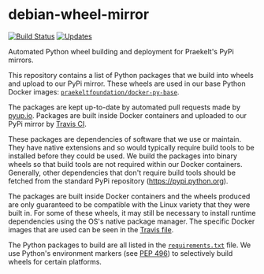 # debian-wheel-mirror

[![Build Status](https://travis-ci.org/praekeltfoundation/debian-wheel-mirror.svg?branch=develop)](https://travis-ci.org/praekeltfoundation/debian-wheel-mirror)
[![Updates](https://pyup.io/repos/github/praekeltfoundation/debian-wheel-mirror/shield.svg)](https://pyup.io/repos/github/praekeltfoundation/debian-wheel-mirror/)

Automated Python wheel building and deployment for Praekelt's PyPi mirrors.

This repository contains a list of Python packages that we build into wheels and upload to our PyPi mirror. These wheels are used in our base Python Docker images:  [`praekeltfoundation/docker-py-base`](https://github.com/praekeltfoundation/docker-py-base).

The packages are kept up-to-date by automated pull requests made by [pyup.io](https://pyup.io/repos/github/praekeltfoundation/debian-wheel-mirror/). Packages are built inside Docker containers and uploaded to our PyPi mirror by [Travis CI](https://travis-ci.org/praekeltfoundation/debian-wheel-mirror).

These packages are dependencies of software that we use or maintain. They have native extensions and so would typically require build tools to be installed before they could be used. We build the packages into binary wheels so that build tools are not required within our Docker containers. Generally, other dependencies that don't require build tools should be fetched from the standard PyPi repository (https://pypi.python.org).

The packages are built inside Docker containers and the wheels produced are only guaranteed to be compatible with the Linux variety that they were built in. For some of these wheels, it may still be necessary to install runtime dependencies using the OS's native package manager. The specific Docker images that are used can be seen in the [Travis file](.travis.yml).

The Python packages to build are all listed in the [`requirements.txt`](requirements.txt) file. We use Python's environment markers (see [PEP 496](https://www.python.org/dev/peps/pep-0496/)) to selectively build wheels for certain platforms.
